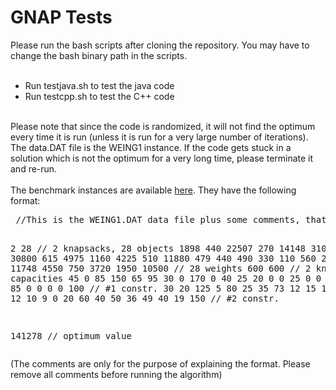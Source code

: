 <h1>GNAP Tests</h1>
Please run the bash scripts after cloning the repository. You may have to change the bash binary path in the scripts.<br>
<br><ul>
  <li>Run testjava.sh to test the java code</li>
  <li>Run testcpp.sh to test the C++ code</li>
</ul>
<br>
Please note that since the code is randomized, it will not find the optimum every time it is run (unless it is run for a very large number of iterations). The data.DAT file is the WEING1 instance. If the code gets stuck in a solution which is not the optimum for a very long time, please terminate it and re-run.
<br><br>
The benchmark instances are available <a href="http://people.brunel.ac.uk/~mastjjb/jeb/orlib/files/mknap2.txt">here</a>. They have the following format:
<pre>
 //This is the WEING1.DAT data file plus some comments, that are NOT part of the problem instance.
 
 2 28 // 2 knapsacks, 28 objects
 1898 440 22507 270 14148 3100 4650 30800 615 4975
 1160 4225 510 11880 479 440 490 330 110 560
 24355 2885 11748 4550 750 3720 1950 10500 // 28 weights
 600 600 // 2 knapsack capacities
 45 0 85 150 65 95 30 0 170 0
 40 25 20 0 0 25 0 0 25 0
 165 0 85 0 0 0 0 100 // #1 constr.
 30 20 125 5 80 25 35 73 12 15
 15 40 5 10 10 12 10 9 0 20
 60 40 50 36 49 40 19 150 // #2 constr.
 
 141278 // optimum value
</pre>

(The comments are only for the purpose of explaining the format. Please remove all comments before running the algorithm)

